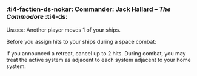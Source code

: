 ### :ti4-faction-ds-nokar: **Commander**: Jack Hallard – _The Commodore_ :ti4-ds:
<span style="font-variant:small-caps;">Unlock</span>: Another player moves 1 of your ships.

Before you assign hits to your ships during a space combat:

If you announced a retreat, cancel up to 2 hits. During combat, you may treat the active system as adjacent to each system adjacent to your home system.
